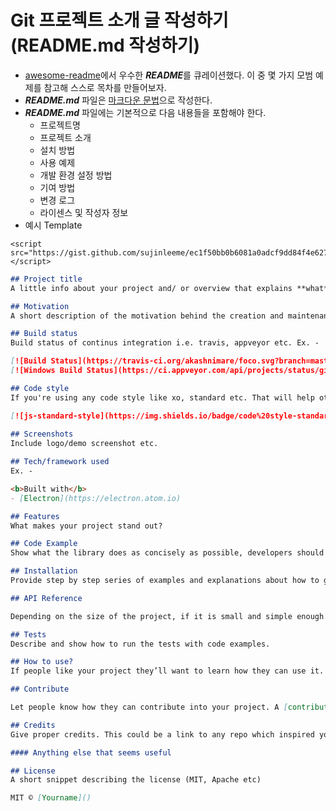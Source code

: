 # Git 프로젝트 소개 글 작성하기 (README.md 작성하기)

* [awesome-readme](https://github.com/matiassingers/awesome-readme)에서 우수한 ***README***를 큐레이션했다. 
  이 중 몇 가지 모범 예제를 참고해 스스로 목차를 만들어보자.
* ***README.md*** 파일은 [마크다운 문법](https://github.com/adam-p/markdown-here/wiki/Markdown-Cheatsheet#lines)으로 작성한다.
* ***README.md*** 파일에는 기본적으로 다음 내용들을 포함해야 한다.
  * 프로젝트명
  * 프로젝트 소개
  * 설치 방법
  * 사용 예제
  * 개발 환경 설정 방법
  * 기여 방법
  * 변경 로그
  * 라이센스 및 작성자 정보
* 예시 Template

```
<script src="https://gist.github.com/sujinleeme/ec1f50bb0b6081a0adcf9dd84f4e6271.js"></script>
```

```markdown
## Project title
A little info about your project and/ or overview that explains **what** the project is about.

## Motivation
A short description of the motivation behind the creation and maintenance of the project. This should explain **why** the project exists.

## Build status
Build status of continus integration i.e. travis, appveyor etc. Ex. - 

[![Build Status](https://travis-ci.org/akashnimare/foco.svg?branch=master)](https://travis-ci.org/akashnimare/foco)
[![Windows Build Status](https://ci.appveyor.com/api/projects/status/github/akashnimare/foco?branch=master&svg=true)](https://ci.appveyor.com/project/akashnimare/foco/branch/master)

## Code style
If you're using any code style like xo, standard etc. That will help others while contributing to your project. Ex. -

[![js-standard-style](https://img.shields.io/badge/code%20style-standard-brightgreen.svg?style=flat)](https://github.com/feross/standard)
 
## Screenshots
Include logo/demo screenshot etc.

## Tech/framework used
Ex. -

<b>Built with</b>
- [Electron](https://electron.atom.io)

## Features
What makes your project stand out?

## Code Example
Show what the library does as concisely as possible, developers should be able to figure out **how** your project solves their problem by looking at the code example. Make sure the API you are showing off is obvious, and that your code is short and concise.

## Installation
Provide step by step series of examples and explanations about how to get a development env running.

## API Reference

Depending on the size of the project, if it is small and simple enough the reference docs can be added to the README. For medium size to larger projects it is important to at least provide a link to where the API reference docs live.

## Tests
Describe and show how to run the tests with code examples.

## How to use?
If people like your project they’ll want to learn how they can use it. To do so include step by step guide to use your project.

## Contribute

Let people know how they can contribute into your project. A [contributing guideline](https://github.com/zulip/zulip-electron/blob/master/CONTRIBUTING.md) will be a big plus.

## Credits
Give proper credits. This could be a link to any repo which inspired you to build this project, any blogposts or links to people who contrbuted in this project. 

#### Anything else that seems useful

## License
A short snippet describing the license (MIT, Apache etc)

MIT © [Yourname]()
```

